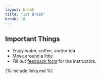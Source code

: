 ```yaml
---
layout: break
title: "1st Break"
break: 10
---
```

## Important Things
- Enjoy water, coffee, and/or tea
- Move around a little
- Fill out [feedback form](https://forms.gle/pC9xnkDN9UU13wr7A) for the instructors.

{% include links.md %}
